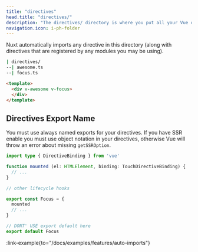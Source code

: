 ```yaml
---
title: "directives"
head.title: "directives/"
description: "The directives/ directory is where you put all your Vue directives."
navigation.icon: i-ph-folder
---
```


Nuxt automatically imports any directive in this directory (along with directives that are registered by any modules you may be using).

```bash [Directory Structure]
| directives/
--| awesome.ts
--| focus.ts
```

```html [app.vue]
<template>
  <div v-awesome v-focus>
  </div>
</template>
```

## Directives Export Name

You must use always named exports for your directives. If you have SSR enable you must use object notation in your directives, otherwise Vue will throw an error about missing `getSSROption`.

```ts
import type { DirectiveBinding } from 'vue'

function mounted (el: HTMLElement, binding: TouchDirectiveBinding) {
  // ...
}

// other lifecycle hooks

export const Focus = {
  mounted
  // ...
}

// DONT' USE export default here
export default Focus
```

:link-example{to="/docs/examples/features/auto-imports"}

